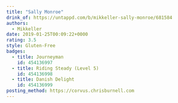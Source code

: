 ```yaml
---
title: "Sally Monroe"
drink_of: https://untappd.com/b/mikkeller-sally-monroe/681584
authors:
  - Mikkeller
date: 2019-01-25T00:09:22+0000
rating: 3.5
style: Gluten-Free
badges:
  - title: Journeyman
    id: 454136997
  - title: Riding Steady (Level 5)
    id: 454136998
  - title: Danish Delight
    id: 454136999
posting_method: https://corvus.chrisburnell.com
---
```

